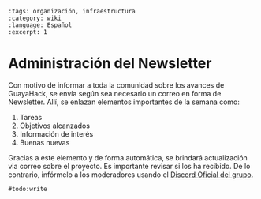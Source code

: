 ```{post} 2023-06-30
:tags: organización, infraestructura
:category: wiki
:language: Español
:excerpt: 1
```

# Administración del Newsletter

Con motivo de informar a toda la comunidad sobre los avances de GuayaHack, se envía según sea necesario un correo en forma de Newsletter. Allí, se enlazan elementos importantes de la semana como:

1. Tareas
2. Objetivos alcanzados
3. Información de interés
4. Buenas nuevas

Gracias a este elemento y de forma automática, se brindará actualización via correo sobre el proyecto. Es importante revisar si los ha recibido. De lo contrario, infórmelo a los moderadores usando el [Discord Oficial del grupo](https://discord.com/invite/trzuezGrZd). 

`#todo:write`

